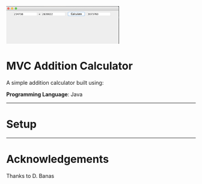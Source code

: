 <img src="https://github.com/CrugBarat/my_files/blob/master/MVCCalc.png" width="300">

# MVC Addition Calculator

A simple addition calculator built using:

**Programming Language**: Java

---

# Setup



---

# Acknowledgements

Thanks to D. Banas
